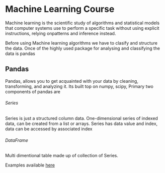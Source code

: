 # Machine Learning Course
Machine learning is the scientific study of algorithms and statistical models that computer systems use to perform a specific task without using explicit instructions, relying onpatterns and inference instead. 

Before using Machine learning algorithms we have to clasify and structure the data. Once of the highly used package for analysing and classifying the data is pandas

## Pandas
Pandas, allows you to get acquainted with your data by cleaning, transforming, and analyzing it. Its built top on numpy, scipy, Primary two components of pandas are 

###### Series
Series is just a structured column data. One-dimensional series of indexed data, can be created from a list or arrays.
Series has data value and index, data can be accessed by associated index
###### DataFrame  
Multi dimentional table made up of collection of Series.

Examples available [here](pandas) 



